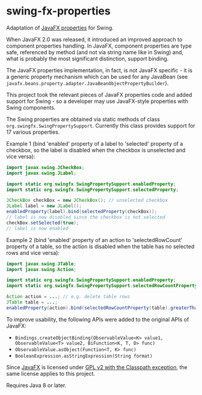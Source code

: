 # swing-fx-properties
Adaptation of [JavaFX properties](https://docs.oracle.com/javafx/2/binding/jfxpub-binding.htm) for Swing.

When JavaFX 2.0 was released, it introduced an improved approach to component properties handling.
In JavaFX, component properties are type safe, referenced by method (and not via string name like in Swing) and, what is probably the most significant distinction, support binding.

The JavaFX properties implementation, in fact, is not JavaFX specific - it is a generic property mechanism which can be used for any JavaBean (see `javafx.beans.property.adapter.JavaBeanObjectPropertyBuilder`).

This project took the relevant pieces of JavaFX properties code and added support for Swing - so a developer may use JavaFX-style properties with Swing components.

The Swing properties are obtained via static methods of class `org.swingfx.SwingPropertySupport`. Currently this class provides support for 17 various properties.

Example 1 (bind 'enabled' property of a label to 'selected' property of a checkbox, so the label is disabled when the checkbox is unselected and vice versa):
```java
import javax.swing.JCheckBox;
import javax.swing.JLabel;

import static org.swingfx.SwingPropertySupport.enabledProperty;
import static org.swingfx.SwingPropertySupport.selectedProperty;

JCheckBox checkBox = new JCheckBox(); // unselected checkbox
JLabel label = new JLabel();
enabledProperty(label).bind(selectedProperty(checkBox));
// label is now disabled since the checkbox is not selected
checkBox.setSelected(true);
// label is now enabled
```

Example 2 (bind 'enabled' property of an action to 'selectedRowCount' property of a table, so the action is disabled when the table has no selected rows and vice versa):
```java
import javax.swing.JTable;
import javax.swing.Action;

import static org.swingfx.SwingPropertySupport.enabledProperty;
import static org.swingfx.SwingPropertySupport.selectedRowCountProperty;

Action action = ...; // e.g. delete table rows
JTable table = ...;
enabledProperty(action).bind(selectedRowCountProperty(table).greaterThanOrEqualTo(1));
```

To improve usability, the following APIs were added to the original APIs of JavaFX:
- `Bindings.createObjectBinding(ObservableValue<K> value1, ObservableValue<T> value2, BiFunction<K, T, D> func)`
- `ObservableValue.asObject(Function<T, K> func)`
- `BooleanExpression.asStringExpression(String format)`

Since [JavaFX](https://github.com/openjdk/jfx) is licensed under [GPL v2 with the Classpath exception](http://openjdk.java.net/legal/gplv2+ce.html), the same license applies to this project.

Requires Java 8 or later.
